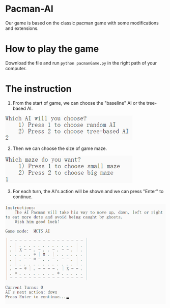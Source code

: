 # Pacman-AI

Our game is based on the classic pacman game with some modifications and extensions. 

# How to play the game

Download the file and run `python pacmanGame.py` in the right path of your computer. 

# The instruction

1. From the start of game, we can choose the "baseline" AI or the tree-based AI.
<img src="https://github.com/Jenniem17/screenshots/blob/main/instructions1.png" width="400">


2. Then we can choose the size of game maze.
<img src="https://github.com/Jenniem17/screenshots/blob/main/instructions2.png" width="400">

3. For each turn, the AI's action will be shown and we can press "Enter" to continue.
<img src="https://github.com/Jenniem17/screenshots/blob/main/instructions3.png" width="600">

